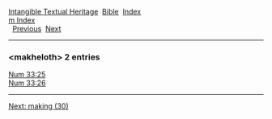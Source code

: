 [Intangible Textual Heritage](../../index)  [Bible](../index) 
[Index](index)   
[m Index](_m_)  
  [Previous](c07074)  [Next](c07076) 

------------------------------------------------------------------------

### &lt;makheloth&gt; 2 entries

[Num 33:25](../kjv/num033.htm#025)  
[Num 33:26](../kjv/num033.htm#026)  

------------------------------------------------------------------------

[Next: making (30)](c07076)

